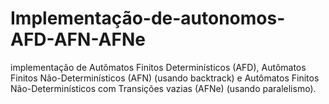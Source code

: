 # Implementação-de-autonomos-AFD-AFN-AFNe
 implementação de Autômatos Finitos Determinísticos (AFD), Autômatos Finitos Não-Determinísticos (AFN) (usando backtrack) e Autômatos Finitos Não-Determinísticos com Transições vazias (AFNe) (usando paralelismo).
